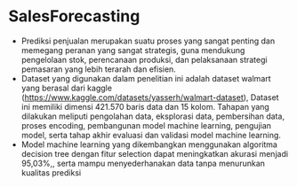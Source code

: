 # SalesForecasting
- Prediksi penjualan merupakan suatu proses yang sangat penting dan memegang peranan yang sangat strategis, guna mendukung pengelolaan stok, perencanaan produksi, dan pelaksanaan strategi pemasaran yang lebih terarah dan efisien. 
- Dataset yang digunakan dalam penelitian ini adalah dataset walmart yang berasal dari kaggle (https://www.kaggle.com/datasets/yasserh/walmart-dataset), Dataset ini memiliki dimensi 421.570 baris data dan 15 kolom. Tahapan yang dilakukan meliputi pengolahan data, eksplorasi data, pembersihan data, proses encoding, pembangunan model machine learning, pengujian model, serta tahap akhir evaluasi dan validasi model machine learning.
- Model machine learning yang dikembangkan menggunakan algoritma decision tree dengan fitur selection dapat meningkatkan akurasi menjadi 95,03%,, serta mampu menyederhanakan data tanpa menurunkan kualitas prediksi
